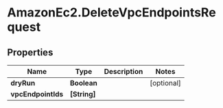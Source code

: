 # AmazonEc2.DeleteVpcEndpointsRequest

## Properties

Name | Type | Description | Notes
------------ | ------------- | ------------- | -------------
**dryRun** | **Boolean** |  | [optional] 
**vpcEndpointIds** | **[String]** |  | 



